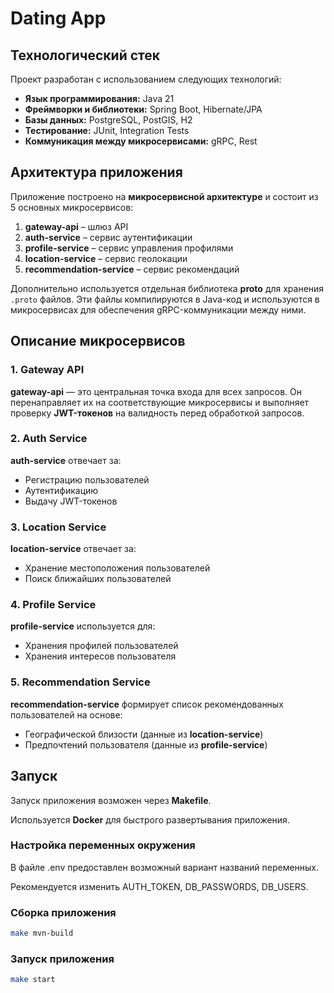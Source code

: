 # Dating App

## Технологический стек

Проект разработан с использованием следующих технологий:

- **Язык программирования:** Java 21
- **Фреймворки и библиотеки:** Spring Boot, Hibernate/JPA
- **Базы данных:** PostgreSQL, PostGIS, H2
- **Тестирование:** JUnit, Integration Tests
- **Коммуникация между микросервисами:** gRPC, Rest

## Архитектура приложения

Приложение построено на **микросервисной архитектуре** и состоит из 5 основных микросервисов:

1. **gateway-api** – шлюз API
2. **auth-service** – сервис аутентификации
3. **profile-service** – сервис управления профилями
4. **location-service** – сервис геолокации
5. **recommendation-service** – сервис рекомендаций

Дополнительно используется отдельная библиотека **proto** для хранения `.proto` файлов. Эти файлы компилируются в Java-код и используются в микросервисах для обеспечения gRPC-коммуникации между ними.

## Описание микросервисов

### 1. Gateway API
**gateway-api** — это центральная точка входа для всех запросов. Он перенаправляет их на соответствующие микросервисы и выполняет проверку **JWT-токенов** на валидность перед обработкой запросов.

### 2. Auth Service
**auth-service** отвечает за:
- Регистрацию пользователей
- Аутентификацию
- Выдачу JWT-токенов

### 3. Location Service
**location-service** отвечает за:
- Хранение местоположения пользователей
- Поиск ближайших пользователей

### 4. Profile Service
**profile-service** используется для:
- Хранения профилей пользователей
- Хранения интересов пользователя

### 5. Recommendation Service
**recommendation-service** формирует список рекомендованных пользователей на основе:
- Географической близости (данные из **location-service**)
- Предпочтений пользователя (данные из **profile-service**)

## Запуск

Запуск приложения возможен через **Makefile**.  

Используется **Docker** для быстрого развертывания приложения.

### Настройка переменных окружения

В файле .env предоставлен возможный вариант названий переменных. 

Рекомендуется изменить AUTH_TOKEN, DB_PASSWORDS, DB_USERS.


### Сборка приложения
```sh
make mvn-build
```

### Запуск приложения
```sh
make start
```
